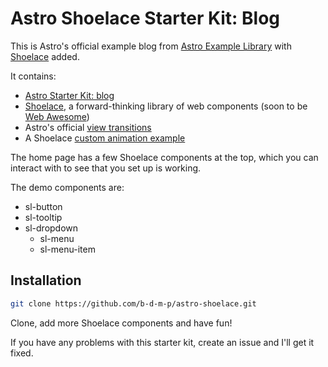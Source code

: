 # Astro Shoelace Starter Kit: Blog

This is Astro's official example blog from [Astro Example Library](https://github.com/withastro/astro/tree/main/examples) with [Shoelace](https://shoelace.style/) added. 

It contains:

- [Astro Starter Kit: blog](https://github.com/withastro/astro/tree/main/examples/blog)
- [Shoelace](https://shoelace.style/), a forward-thinking library of web components (soon to be [Web Awesome](https://www.kickstarter.com/projects/fontawesome/web-awesome))
- Astro's official [view transitions](https://docs.astro.build/en/tutorials/add-view-transitions/#extending-the-blog-tutorial-with-view-transitions)
- A Shoelace [custom animation example](https://shoelace.style/getting-started/customizing#animations)

The home page has a few Shoelace components at the top, which you can interact with to see that you set up is working. 

The demo components are:

- sl-button
- sl-tooltip
- sl-dropdown
  - sl-menu
  - sl-menu-item

## Installation


```sh
git clone https://github.com/b-d-m-p/astro-shoelace.git
```

Clone, add more Shoelace components and have fun!

If you have any problems with this starter kit, create an issue and I'll get it fixed. 